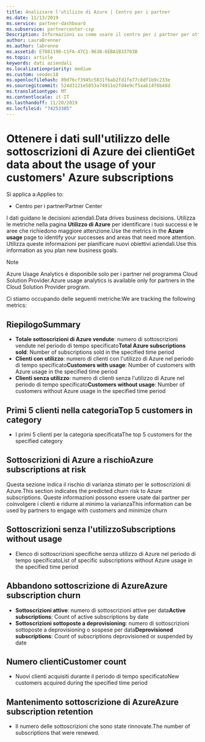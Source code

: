 ```yaml
---
title: Analizzare l'utilizzo di Azure | Centro per i partner
ms.date: 11/13/2019
ms.service: partner-dashboard
ms.subservice: partnercenter-csp
Description: Informazioni su come usare il centro per i partner per ottenere i dati sull'utilizzo delle sottoscrizioni di Azure dei clienti.
author: LauraBrenner
ms.author: labrenne
ms.assetid: E7081190-C1FA-47C1-963B-6EBA1B33703B
ms.topic: article
keywords: dati aziendali
ms.localizationpriority: medium
ms.custom: seodec18
ms.openlocfilehash: 89d76cf3945c5831f6ab2fd1fe77c8df1b9c233e
ms.sourcegitcommit: 524d3121e5053a74911e2fd4e9cf5aab14f6b48d
ms.translationtype: MT
ms.contentlocale: it-IT
ms.lasthandoff: 11/20/2019
ms.locfileid: "74253385"
---
```

# <a name="get-data-about-the-usage-of-your-customers-azure-subscriptions"></a><span data-ttu-id="1d8ca-104">Ottenere i dati sull'utilizzo delle sottoscrizioni di Azure dei clienti</span><span class="sxs-lookup"><span data-stu-id="1d8ca-104">Get data about the usage of your customers' Azure subscriptions</span></span>

<span data-ttu-id="1d8ca-105">Si applica a:</span><span class="sxs-lookup"><span data-stu-id="1d8ca-105">Applies to:</span></span>

- <span data-ttu-id="1d8ca-106">Centro per i partner</span><span class="sxs-lookup"><span data-stu-id="1d8ca-106">Partner Center</span></span>

<span data-ttu-id="1d8ca-107">I dati guidano le decisioni aziendali.</span><span class="sxs-lookup"><span data-stu-id="1d8ca-107">Data drives business decisions.</span></span> <span data-ttu-id="1d8ca-108">Utilizza le metriche nella pagina **Utilizzo di Azure** per identificare i tuoi successi e le aree che richiedono maggiore attenzione.</span><span class="sxs-lookup"><span data-stu-id="1d8ca-108">Use the metrics in the **Azure usage** page to identify your successes and areas that need more attention.</span></span> <span data-ttu-id="1d8ca-109">Utilizza queste informazioni per pianificare nuovi obiettivi aziendali.</span><span class="sxs-lookup"><span data-stu-id="1d8ca-109">Use this information as you plan new business goals.</span></span>

> [!NOTE]
> <span data-ttu-id="1d8ca-110">Azure Usage Analytics è disponibile solo per i partner nel programma Cloud Solution Provider.</span><span class="sxs-lookup"><span data-stu-id="1d8ca-110">Azure usage analytics is available only for partners in the Cloud Solution Provider program.</span></span>

<span data-ttu-id="1d8ca-111">Ci stiamo occupando delle seguenti metriche:</span><span class="sxs-lookup"><span data-stu-id="1d8ca-111">We are tracking the following metrics:</span></span>

## <a name="summary"></a><span data-ttu-id="1d8ca-112">Riepilogo</span><span class="sxs-lookup"><span data-stu-id="1d8ca-112">Summary</span></span>

- <span data-ttu-id="1d8ca-113">**Totale sottoscrizioni di Azure vendute**: numero di sottoscrizioni vendute nel periodo di tempo specificato</span><span class="sxs-lookup"><span data-stu-id="1d8ca-113">**Total Azure subscriptions sold**: Number of subscriptions sold in the specified time period</span></span>  
- <span data-ttu-id="1d8ca-114">**Clienti con utilizzo**: numero di clienti con l'utilizzo di Azure nel periodo di tempo specificato</span><span class="sxs-lookup"><span data-stu-id="1d8ca-114">**Customers with usage**: Number of customers with Azure usage in the specified time period</span></span>  
- <span data-ttu-id="1d8ca-115">**Clienti senza utilizzo**: numero di clienti senza l'utilizzo di Azure nel periodo di tempo specificato</span><span class="sxs-lookup"><span data-stu-id="1d8ca-115">**Customers without usage**: Number of customers without Azure usage in the specified time period</span></span>  

## <a name="top-5-customers-in-category"></a><span data-ttu-id="1d8ca-116">Primi 5 clienti nella categoria</span><span class="sxs-lookup"><span data-stu-id="1d8ca-116">Top 5 customers in category</span></span>

- <span data-ttu-id="1d8ca-117">I primi 5 clienti per la categoria specificata</span><span class="sxs-lookup"><span data-stu-id="1d8ca-117">The top 5 customers for the specified category</span></span>  

## <a name="azure-subscriptions-at-risk"></a><span data-ttu-id="1d8ca-118">Sottoscrizioni di Azure a rischio</span><span class="sxs-lookup"><span data-stu-id="1d8ca-118">Azure subscriptions at risk</span></span>

<span data-ttu-id="1d8ca-119">Questa sezione indica il rischio di varianza stimato per le sottoscrizioni di Azure.</span><span class="sxs-lookup"><span data-stu-id="1d8ca-119">This section indicates the predicted churn risk to Azure subscriptions.</span></span> <span data-ttu-id="1d8ca-120">Queste informazioni possono essere usate dai partner per coinvolgere i clienti e ridurre al minimo la varianza</span><span class="sxs-lookup"><span data-stu-id="1d8ca-120">This information can be used by partners to engage with customers and minimize churn</span></span>

## <a name="subscriptions-without-usage"></a><span data-ttu-id="1d8ca-121">Sottoscrizioni senza l'utilizzo</span><span class="sxs-lookup"><span data-stu-id="1d8ca-121">Subscriptions without usage</span></span>

- <span data-ttu-id="1d8ca-122">Elenco di sottoscrizioni specifiche senza utilizzo di Azure nel periodo di tempo specificato</span><span class="sxs-lookup"><span data-stu-id="1d8ca-122">List of specific subscriptions without Azure usage in the specified time period</span></span>  

## <a name="azure-subscription-churn"></a><span data-ttu-id="1d8ca-123">Abbandono sottoscrizione di Azure</span><span class="sxs-lookup"><span data-stu-id="1d8ca-123">Azure subscription churn</span></span>

- <span data-ttu-id="1d8ca-124">**Sottoscrizioni attive**: numero di sottoscrizioni attive per data</span><span class="sxs-lookup"><span data-stu-id="1d8ca-124">**Active subscriptions**: Count of active subscriptions by date</span></span>  
- <span data-ttu-id="1d8ca-125">**Sottoscrizioni sottoposte a deprovisioning**: numero di sottoscrizioni sottoposte a deprovisioning o sospese per data</span><span class="sxs-lookup"><span data-stu-id="1d8ca-125">**Deprovisioned subscriptions**: Count of subscriptions deprovisioned or suspended by date</span></span>  

## <a name="customer-count"></a><span data-ttu-id="1d8ca-126">Numero clienti</span><span class="sxs-lookup"><span data-stu-id="1d8ca-126">Customer count</span></span>

- <span data-ttu-id="1d8ca-127">Nuovi clienti acquisiti durante il periodo di tempo specificato</span><span class="sxs-lookup"><span data-stu-id="1d8ca-127">New customers acquired during the specified time period</span></span>  

## <a name="azure-subscription-retention"></a><span data-ttu-id="1d8ca-128">Mantenimento sottoscrizione di Azure</span><span class="sxs-lookup"><span data-stu-id="1d8ca-128">Azure subscription retention</span></span>

- <span data-ttu-id="1d8ca-129">Il numero delle sottoscrizioni che sono state rinnovate.</span><span class="sxs-lookup"><span data-stu-id="1d8ca-129">The number of subscriptions that were renewed.</span></span>
